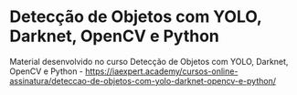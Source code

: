 # Detecção de Objetos com YOLO, Darknet, OpenCV e Python
Material desenvolvido no curso Detecção de Objetos com YOLO, Darknet, OpenCV e Python - https://iaexpert.academy/cursos-online-assinatura/deteccao-de-objetos-com-yolo-darknet-opencv-e-python/
